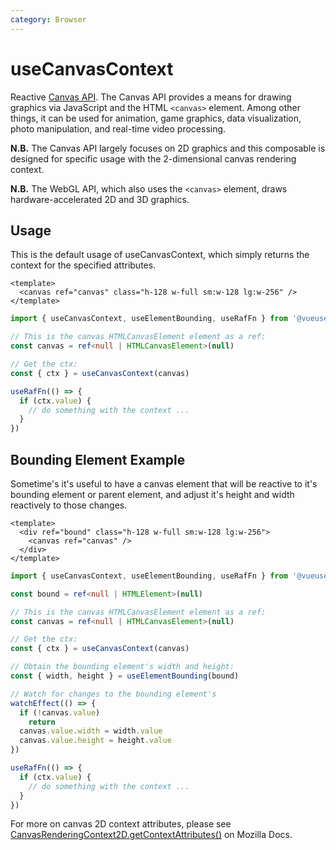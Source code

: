 ```yaml
---
category: Browser
---
```


# useCanvasContext

Reactive [Canvas API](https://developer.mozilla.org/en-US/docs/Web/API/Canvas_API). The Canvas API provides a means for drawing graphics via JavaScript and the HTML `<canvas>` element. Among other things, it can be used for animation, game graphics, data visualization, photo manipulation, and real-time video processing.

**N.B.** The Canvas API largely focuses on 2D graphics and this composable is designed for specific usage with the 2-dimensional canvas rendering context. 

**N.B.** The WebGL API, which also uses the `<canvas>` element, draws hardware-accelerated 2D and 3D graphics.

## Usage

This is the default usage of useCanvasContext, which simply returns the context for the specified attributes.

```vue
<template>
  <canvas ref="canvas" class="h-128 w-full sm:w-128 lg:w-256" />
</template>
```

```ts
import { useCanvasContext, useElementBounding, useRafFn } from '@vueuse/core'

// This is the canvas HTMLCanvasElement element as a ref:
const canvas = ref<null | HTMLCanvasElement>(null)

// Get the ctx:
const { ctx } = useCanvasContext(canvas)

useRafFn(() => {
  if (ctx.value) {
    // do something with the context ...
  }
})
```

## Bounding Element Example

Sometime's it's useful to have a canvas element that will be reactive to it's bounding element or parent element, and adjust it's height and width reactively to those changes.

```vue
<template>
  <div ref="bound" class="h-128 w-full sm:w-128 lg:w-256">
    <canvas ref="canvas" />
  </div>
</template>
```

```ts
import { useCanvasContext, useElementBounding, useRafFn } from '@vueuse/core'

const bound = ref<null | HTMLElement>(null)

// This is the canvas HTMLCanvasElement element as a ref:
const canvas = ref<null | HTMLCanvasElement>(null)

// Get the ctx:
const { ctx } = useCanvasContext(canvas)

// Obtain the bounding element's width and height:
const { width, height } = useElementBounding(bound)

// Watch for changes to the bounding element's
watchEffect(() => {
  if (!canvas.value)
    return
  canvas.value.width = width.value
  canvas.value.height = height.value
})

useRafFn(() => {
  if (ctx.value) {
    // do something with the context ...
  }
})
```

For more on canvas 2D context attributes, please see [CanvasRenderingContext2D.getContextAttributes()](https://developer.mozilla.org/en-US/docs/Web/API/CanvasRenderingContext2D/getContextAttributes) on Mozilla Docs.

